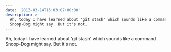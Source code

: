 ```yaml
---
date: '2013-03-14T15:03:07+00:00'
description: >-
  Ah, today I have learned about 'git stash' which sounds like a command
  Snoop-Dog might say. But it's not.
---
```

Ah, today I have learned about 'git stash' which sounds like a command Snoop-Dog might say. But it's not.
